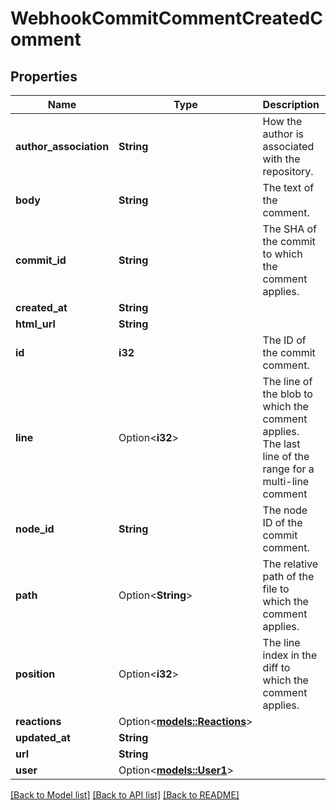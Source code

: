 # WebhookCommitCommentCreatedComment

## Properties

Name | Type | Description | Notes
------------ | ------------- | ------------- | -------------
**author_association** | **String** | How the author is associated with the repository. | 
**body** | **String** | The text of the comment. | 
**commit_id** | **String** | The SHA of the commit to which the comment applies. | 
**created_at** | **String** |  | 
**html_url** | **String** |  | 
**id** | **i32** | The ID of the commit comment. | 
**line** | Option<**i32**> | The line of the blob to which the comment applies. The last line of the range for a multi-line comment | 
**node_id** | **String** | The node ID of the commit comment. | 
**path** | Option<**String**> | The relative path of the file to which the comment applies. | 
**position** | Option<**i32**> | The line index in the diff to which the comment applies. | 
**reactions** | Option<[**models::Reactions**](Reactions.md)> |  | [optional]
**updated_at** | **String** |  | 
**url** | **String** |  | 
**user** | Option<[**models::User1**](User_1.md)> |  | 

[[Back to Model list]](../README.md#documentation-for-models) [[Back to API list]](../README.md#documentation-for-api-endpoints) [[Back to README]](../README.md)


